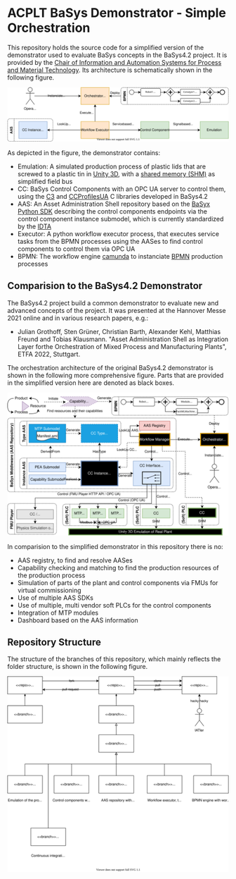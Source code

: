 # ACPLT BaSys Demonstrator - Simple Orchestration

This repository holds the source code for a simplified version of the demonstrator used to evaluate BaSys concepts in the BaSys4.2 project.
It is provided by the [Chair of Information and Automation Systems for Process and Material Technology](https://www.plt.rwth-aachen.de/cms/~eety/plt/?lidx=1).
Its architecture is schematically shown in the following figure.

![Simplified architecture of the demonstrator](doc/architecture-simplified.svg)

As depicted in the figure, the demonstrator contains:

* Emulation:
A simulated production process of plastic lids that are screwed to a plastic tin in [Unity 3D](https://unity.com), with a [shared memory (SHM)](https://docs.microsoft.com/en-us/windows/win32/memory/creating-named-shared-memory) as simplified field bus
* CC:
BaSys Control Components with an OPC UA server to control them, using the [C3](https://git.rwth-aachen.de/acplt/basys4.2/c3) and [CCProfilesUA](https://git.rwth-aachen.de/acplt/basys4.2/ccProfilesUA) C libraries developed in BaSys4.2
* AAS:
An Asset Administration Shell repository based on the [BaSyx Python SDK](https://github.com/eclipse-basyx/basyx-python-sdk) describing the control components endpoints via the control component instance submodel, which is currently standardized by the [IDTA](https://industrialdigitaltwin.org/en/content-hub/submodels)
* Executor:
A python workflow executor process, that executes service tasks from the BPMN processes using the AASes to find control components to control them via OPC UA
* BPMN:
The workflow engine [camunda](https://camunda.com) to instanciate [BPMN](https://www.omg.org/spec/BPMN/2.0/About-BPMN/) production processes

## Comparision to the BaSys4.2 Demonstrator

The BaSys4.2 project build a common demonstrator to evaluate new and advanced concepts of the project.
It was presented at the Hannover Messe 2021 online and in various research papers, e.g.:

* Julian Grothoff, Sten Grüner, Christian Barth, Alexander Kehl, Matthias Freund and Tobias Klausmann. "Asset Administration Shell as Integration Layer forthe Orchestration of Mixed Process and Manufacturing Plants", ETFA 2022, Stuttgart.

The orchestration architecture of the original BaSys4.2 demonstrator is shown in the following more comprehensive figure.
Parts that are provided in the simplified version here are denoted as black boxes.

![Comprehensive architecture of the original BaSys4.2 demonstrator](doc/architecture.svg)

In comparision to the simplified demonstrator in this repository there is no:

* AAS registry, to find and resolve AASes
* Capability checking and matching to find the production resources of the production process
* Simulation of parts of the plant and control components via FMUs for virtual commissioning
* Use of multiple AAS SDKs
* Use of multiple, multi vendor soft PLCs for the control components
* Integration of MTP modules
* Dashboard based on the AAS information

## Repository Structure

The structure of the branches of this repository, which mainly reflects the folder structure, is shown in the following figure.

![Strucutre of the repository](doc/repository-structure.svg)
